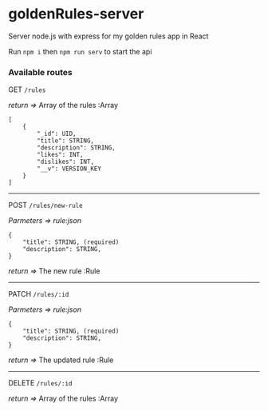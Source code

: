 # goldenRules-server

Server node.js with express for my golden rules app in React

Run `npm i` then `npm run serv` to start the api

### Available routes

GET `/rules`

*return =>* Array of the rules :Array
```
[
    {
        "_id": UID,
        "title": STRING,
        "description": STRING,
        "likes": INT,
        "dislikes": INT,
        "__v": VERSION_KEY
    }
]
```

---

POST `/rules/new-rule`

*Parmeters => rule:json*
```
{
    "title": STRING, (required)
    "description": STRING,
}
```
*return =>* The new rule :Rule

---

PATCH `/rules/:id`

*Parmeters => rule:json*
```
{
    "title": STRING, (required)
    "description": STRING,
}
```
*return =>* The updated rule :Rule

---

DELETE `/rules/:id`

*return =>* Array of the rules :Array

